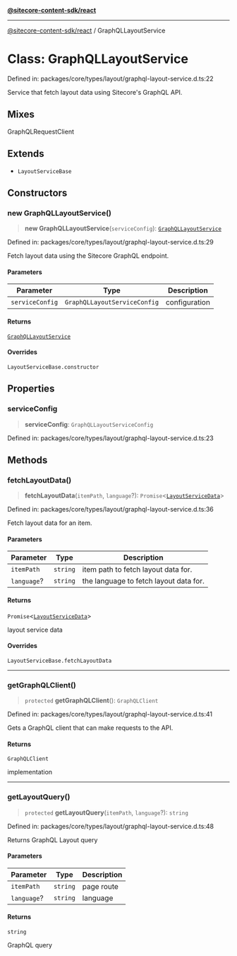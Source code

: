 [**@sitecore-content-sdk/react**](../README.md)

***

[@sitecore-content-sdk/react](../README.md) / GraphQLLayoutService

# Class: GraphQLLayoutService

Defined in: packages/core/types/layout/graphql-layout-service.d.ts:22

Service that fetch layout data using Sitecore's GraphQL API.

## Mixes

GraphQLRequestClient

## Extends

- `LayoutServiceBase`

## Constructors

### new GraphQLLayoutService()

> **new GraphQLLayoutService**(`serviceConfig`): [`GraphQLLayoutService`](GraphQLLayoutService.md)

Defined in: packages/core/types/layout/graphql-layout-service.d.ts:29

Fetch layout data using the Sitecore GraphQL endpoint.

#### Parameters

| Parameter | Type | Description |
| ------ | ------ | ------ |
| `serviceConfig` | `GraphQLLayoutServiceConfig` | configuration |

#### Returns

[`GraphQLLayoutService`](GraphQLLayoutService.md)

#### Overrides

`LayoutServiceBase.constructor`

## Properties

### serviceConfig

> **serviceConfig**: `GraphQLLayoutServiceConfig`

Defined in: packages/core/types/layout/graphql-layout-service.d.ts:23

## Methods

### fetchLayoutData()

> **fetchLayoutData**(`itemPath`, `language`?): `Promise`\<[`LayoutServiceData`](../interfaces/LayoutServiceData.md)\>

Defined in: packages/core/types/layout/graphql-layout-service.d.ts:36

Fetch layout data for an item.

#### Parameters

| Parameter | Type | Description |
| ------ | ------ | ------ |
| `itemPath` | `string` | item path to fetch layout data for. |
| `language`? | `string` | the language to fetch layout data for. |

#### Returns

`Promise`\<[`LayoutServiceData`](../interfaces/LayoutServiceData.md)\>

layout service data

#### Overrides

`LayoutServiceBase.fetchLayoutData`

***

### getGraphQLClient()

> `protected` **getGraphQLClient**(): `GraphQLClient`

Defined in: packages/core/types/layout/graphql-layout-service.d.ts:41

Gets a GraphQL client that can make requests to the API.

#### Returns

`GraphQLClient`

implementation

***

### getLayoutQuery()

> `protected` **getLayoutQuery**(`itemPath`, `language`?): `string`

Defined in: packages/core/types/layout/graphql-layout-service.d.ts:48

Returns GraphQL Layout query

#### Parameters

| Parameter | Type | Description |
| ------ | ------ | ------ |
| `itemPath` | `string` | page route |
| `language`? | `string` | language |

#### Returns

`string`

GraphQL query
